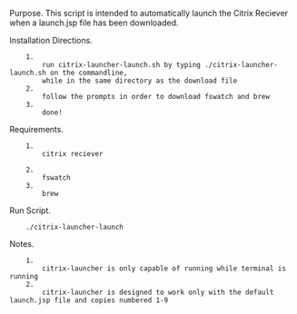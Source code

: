 Purpose.
	This script is intended to automatically launch the Citrix Reciever when a launch.jsp file has been downloaded. 

Installation Directions.

		1. 
			run citrix-launcher-launch.sh by typing ./citrix-launcher-launch.sh on the commandline,
			while in the same directory as the download file
		2. 
			follow the prompts in order to download fswatch and brew 
		3.
			done!

Requirements.

		1.
			citrix reciever
	
		2.
			fswatch
		3.
			brew   

Run Script.

		./citrix-launcher-launch

Notes.

		1.
			citrix-launcher is only capable of running while terminal is running
		2.
			citrix-launcher is designed to work only with the default launch.jsp file and copies numbered 1-9
	
